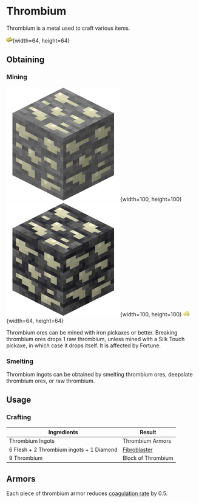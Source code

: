 # Thrombium

Thrombium is a metal used to craft various items.

![Thrombium Ingot](./thrombium_ingot.png){width=64, height=64}

## Obtaining

### Mining

![Thrombium Ore](./thrombium_ore.png){width=100, height=100} ![Deepslate Thrombium Ore](./deepslate_thrombium_ore.png){width=100, height=100} ![Raw Thrombium](./raw_thrombium.png){width=64, height=64}

Thrombium ores can be mined with iron pickaxes or better. Breaking thrombium ores drops 1 raw thrombium, unless mined with a Silk Touch pickaxe, in which case it drops itself. It is affected by Fortune.

### Smelting

Thrombium ingots can be obtained by smelting thrombium ores, deepslate thrombium ores, or raw thrombium.

## Usage

### Crafting

| Ingredients                              | Result                                         |
| ---------------------------------------- | ---------------------------------------------- |
| Thrombium Ingots                         | Thrombium Armors                               |
| 6 Flesh + 2 Thrombium ingots + 1 Diamond | [Fibroblaster](../organ-block/fibroblaster)    |
| 9 Thrombium                              | Block of Thrombium                             |

## Armors

Each piece of thrombium armor reduces [coagulation rate](../sanguinity#coagulation-rate) by 0.5.
